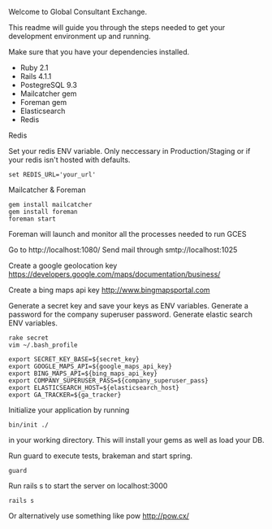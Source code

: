 Welcome to Global Consultant Exchange.

This readme will guide you through the steps needed to get your development environment up and
running.

Make sure that you have your dependencies installed.

* Ruby 2.1
* Rails 4.1.1
* PostegreSQL 9.3
* Mailcatcher gem
* Foreman gem
* Elasticsearch
* Redis

Redis

Set your redis ENV variable.  Only neccessary in Production/Staging or if your redis isn't hosted
 with defaults.

```
set REDIS_URL='your_url'
```

Mailcatcher & Foreman

```
gem install mailcatcher
gem install foreman
foreman start
```
Foreman will launch and monitor all the processes needed to run GCES

Go to http://localhost:1080/
Send mail through smtp://localhost:1025

Create a google geolocation key
https://developers.google.com/maps/documentation/business/

Create a bing maps api key
http://www.bingmapsportal.com

Generate a secret key and save your keys as ENV variables.
Generate a password for the company superuser password.
Generate elastic search ENV variables.
```
rake secret
vim ~/.bash_profile

export SECRET_KEY_BASE=${secret_key}
export GOOGLE_MAPS_API=${google_maps_api_key}
export BING_MAPS_API=${bing_maps_api_key}
export COMPANY_SUPERUSER_PASS=${company_superuser_pass}
export ELASTICSEARCH_HOST=${elasticsearch_host}
export GA_TRACKER=${ga_tracker}
```

Initialize your application by running
```
bin/init ./
```
in your working directory.  This will install your gems as well as load your DB.


Run guard to execute tests, brakeman and start spring.

```
guard
```


Run rails s to start the server on localhost:3000
```
rails s
```

Or alternatively use something like pow http://pow.cx/
